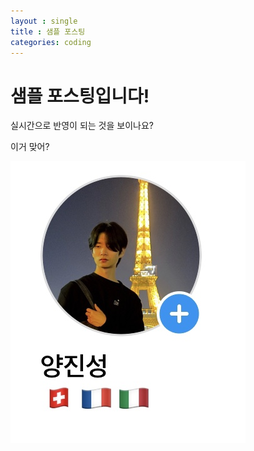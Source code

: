 ```yaml
---
layout : single
title : 샘플 포스팅
categories: coding
---
```

# 샘플 포스팅입니다!



실시간으로 반영이 되는 것을 보이나요?



이거 맞어?



![ppp](../images/2023-02-25-Sample/ppp.jpg)

